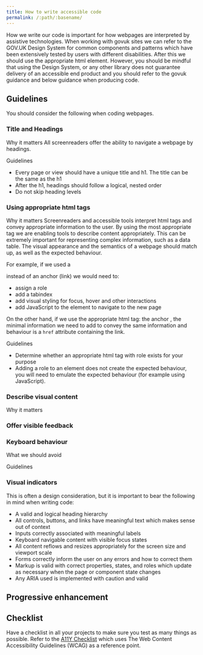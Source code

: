 ```yaml
---
title: How to write accessible code
permalink: /:path/:basename/
---
```

How we write our code is important for how webpages are interpreted by assistive technologies. When working with govuk sites we can refer to the GOV.UK Design System for common components and patterns which have been extensively tested by users with different disabilities. After this we should use the appropriate html element. 
However, you should be mindful that using the Design System, or any other library does not guarantee delivery of an accessible end product and you should refer to the govuk guidance and below guidance when producing code. 

## Guidelines

You should consider the following when coding webpages. 

### Title and Headings

Why it matters
All screenreaders offer the ability to navigate a webpage by headings.

Guidelines
* Every page or view should have a unique title and h1. The title can be the same as the h1
* After the h1, headings should follow a logical, nested order 
* Do not skip heading levels

### Using appropriate html tags

Why it matters
Screenreaders and accessible tools interpret html tags and convey appropriate information to the user. By using the most appropriate tag we are enabling tools to describe content appropriately. This can be extremely important for representing complex information, such as a data table. The visual appearance and the semantics of a webpage should match up, as well as the expected behaviour.

For example, if we used a <div> instead of an anchor <a> (link) we would need to:

- assign a role
- add a tabindex
- add visual styling for focus, hover and other interactions
- add JavaScript to the element to navigate to the new page

On the other hand, if we use the appropriate html tag: the anchor <a>, the minimal information we need to add to convey the same information and behaviour is a `href` attribute containing the link.


Guidelines
* Determine whether an appropriate html tag with role exists for your purpose
* Adding a role to an element does not create the expected behaviour, you will need to emulate the expected behaviour (for example using JavaScript).




### Describe visual content

Why it matters


### Offer visible feedback



### Keyboard behaviour


What we should avoid

Guidelines



### Visual indicators

This is often a design consideration, but it is important to bear the following in mind when writing code:



* A valid and logical heading hierarchy
* All controls, buttons, and links have meaningful text which makes sense out of context
* Inputs correctly associated with meaningful labels
* Keyboard navigable content with visible focus states
* All content reflows and resizes appropriately for the screen size and viewport scale
* Forms correctly inform the user on any errors and how to correct them
* Markup is valid with correct properties, states, and roles which update as necessary when the page or component state changes
* Any ARIA used is implemented with caution and valid

## Progressive enhancement

## Checklist

Have a checklist in all your projects to make sure you test as many things as possible. Refer to the [A11Y Checklist](https://www.a11yproject.com/checklist/) which uses The Web Content Accessibility Guidelines (WCAG) as a reference point.